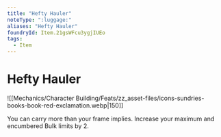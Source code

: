 ```yaml
---
title: "Hefty Hauler"
noteType: ":luggage:"
aliases: "Hefty Hauler"
foundryId: Item.21gsWFcu3ygjIUEo
tags:
  - Item
---
```


# Hefty Hauler
![[Mechanics/Character Building/Feats/zz_asset-files/icons-sundries-books-book-red-exclamation.webp|150]]

You can carry more than your frame implies. Increase your maximum and encumbered Bulk limits by 2.
